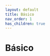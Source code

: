 ```yaml
---
layout: default
title: Básico
nav_order: 1
has_children: true
---
```


# Básico

<!-- 1. Anatomia da Guitarra
1. Conceitos Básicos
1. Postura
1. Tablatura
1. Notas no Braço
1. Afinação
1. Dedilhado 1
1. Diagrama
1. Acordes Essenciais Maiores e Menores Abertos
1. Mudanças de Acordes (Levadas em Mp3)
1. Exemplos de sequencias com acordes abertos
1. Ritmos e Levadas (Levadas em Mp3)
1. Power Chords (Levadas em Mp3)
1. Metrônomo
1. Escala Pentatônica com cordas soltas
1. Exercício pentatônico com cordas soltas (palhetada e ligado)
1. Escala Pentatônica lá menor
1. Exercícios pentatônico escala pentatônica de lá menor (palhetada e ligado)  1, 2, 3 e 4
1. Pestana
1. Exemplos de sequencias com pestana
1. Escala de Dó  Maior
1. Cronograma de Estudos
1. Repertório (Classic Rock base, solos básicos e punk rock) -->